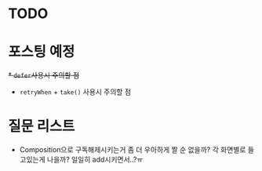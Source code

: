 TODO
=====

# 포스팅 예정
~~* `defer`사용시 주의할 점~~

* `retryWhen` + `take()` 사용시 주의할 점

# 질문 리스트
* Composition으로 구독해제시키는거 좀 더 우아하게 짤 순 없을까? 각 화면별로 들고있는게 나을까? 일일히 add시키면서..?ㅠ
